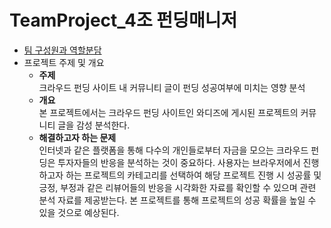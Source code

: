 # TeamProject_4조 펀딩매니저
- [팀 구성원과 역할분담](https://github.com/SolbiChoi/TeamProject/tree/master/home)
- 프로젝트 주제 및 개요
  - **주제**  
    크라우드 펀딩 사이트 내 커뮤니티 글이 펀딩 성공여부에 미치는 영향 분석
  - **개요**  
    본 프로젝트에서는 크라우드 펀딩 사이트인 와디즈에 게시된 프로젝트의 커뮤니티 글을 감성 분석한다.
  - **해결하고자 하는 문제**  
    인터넷과 같은 플랫폼을 통해 다수의 개인들로부터 자금을 모으는 크라우드 펀딩은 투자자들의 반응을 분석하는 것이 중요하다. 
    사용자는 브라우저에서 진행하고자 하는 프로젝트의 카테고리를 선택하여 해당 프로젝트 진행 시 성공률 및 긍정, 부정과 같은     리뷰어들의 반응을 시각화한 자료를 확인할 수 있으며 관련 분석 자료를 제공받는다.
    본 프로젝트를 통해 프로젝트의 성공 확률을 높일 수 있을 것으로 예상된다.
